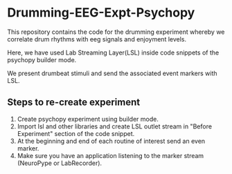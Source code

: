 # Drumming-EEG-Expt-Psychopy
This repository contains the code for the drumming experiment whereby we correlate drum rhythms with eeg signals and enjoyment levels.

Here, we have used Lab Streaming Layer(LSL) inside code snippets of the psychopy builder mode. 

We present drumbeat stimuli and send the associated event markers with LSL.

## Steps to re-create experiment
1. Create psychopy experiment using builder mode.
2. Import lsl and other libraries and create LSL outlet stream in "Before Experiment" section of the code snippet.
3. At the beginning and end of each routine of interest send an even marker.
4. Make sure you have an application listening to the marker stream (NeuroPype or LabRecorder).
